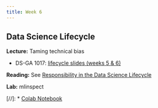 ```yaml
---
title: Week 6
---
```


## Data Science Lifecycle

**Lecture:** Taming technical bias

* DS-GA 1017: [lifecycle slides (weeks 5 & 6)](../../../assets/5_6_Lifecycle_1017.pdf)

**Reading:** See [Responsibility in the Data Science Lifecycle](../../../assets/lifecycle_reader.pdf)

**Lab:** mlinspect

[//]: * [Colab Notebook](https://colab.research.google.com/drive/1JYlzGZKxGQftHywmWVtioj_EbiT8SJ1D)
